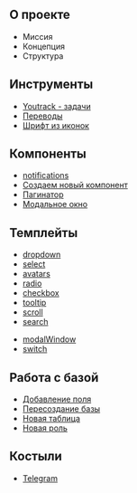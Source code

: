 ## О проекте

- Миссия
- Концепция
- Структура

## Инструменты

- [Youtrack - задачи](https://meditationsteps.org:8443/) 
- [Переводы](other/translate.md) 
- [Шрифт из иконок](other/font_from_icons.md)

## Компоненты

- [notifications](modules/notify.md)    
- [Создаем новый компонент](modules/new_component.md)
- [Пагинатор](modules/pagination.md)    
- [Модальное окно](modules/modal_component.md)    

## Темплейты
    
- [dropdown](templates/dropdown.md)
- [select](templates/select.md)
- [avatars](templates/avatars.md)
- [radio](templates/radio.md)
- [checkbox](templates/checkbox.md)
- [tooltip](templates/tooltip.md)
- [scroll](templates/scroll.md)
- [search](templates/searchField.md)
* [modalWindow](templates/modalWindow.md)
* [switch](templates/modalWindow.md)

## Работа с базой

- [Добавление поля](databases/add_field.md)
- [Пересоздание базы](databases/datas.md)
- [Новая таблица](databases/new_table.md)
- [Новая роль](databases/roles.md)

## Костыли

- [Telegram](other/telegram.md) 



    
